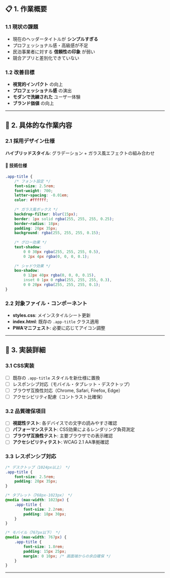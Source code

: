 
## 📋 1. 作業概要

### 1.1 現状の課題
- 現在のヘッダータイトルが **シンプルすぎる**
- プロフェッショナル感・高級感が不足
- 民泊事業者に対する **信頼性の印象** が弱い
- 競合アプリと差別化できていない

### 1.2 改善目標
- **視覚的インパクト** の向上
- **プロフェッショナル感** の演出
- **モダンで洗練された** ユーザー体験
- **ブランド価値** の向上

---

## 🎯 2. 具体的な作業内容

### 2.1 採用デザイン仕様
**ハイブリッドスタイル**: グラデーション + ガラス風エフェクトの組み合わせ

#### 📐 技術仕様
```css
.app-title {
    /* フォント設定 */
    font-size: 2.5rem;
    font-weight: 700;
    letter-spacing: -0.01em;
    color: #ffffff;
    
    /* ガラス風ボックス */
    backdrop-filter: blur(15px);
    border: 1px solid rgba(255, 255, 255, 0.25);
    border-radius: 18px;
    padding: 20px 35px;
    background: rgba(255, 255, 255, 0.15);
    
    /* グロー効果 */
    text-shadow: 
        0 0 30px rgba(255, 255, 255, 0.5),
        0 2px 4px rgba(0, 0, 0, 0.1);
    
    /* シャドウ効果 */
    box-shadow: 
        0 12px 40px rgba(0, 0, 0, 0.15),
        inset 0 1px 0 rgba(255, 255, 255, 0.3),
        0 0 20px rgba(255, 255, 255, 0.1);
}
```

### 2.2 対象ファイル・コンポーネント
- **styles.css**: メインスタイルシート更新
- **index.html**: 既存の `.app-title` クラス適用
- **PWAマニフェスト**: 必要に応じてアイコン調整

---

## 🔧 3. 実装詳細

### 3.1 CSS実装
- [ ] 既存の `.app-title` スタイルを新仕様に置換
- [ ] レスポンシブ対応（モバイル・タブレット・デスクトップ）
- [ ] ブラウザ互換性対応（Chrome, Safari, Firefox, Edge）
- [ ] アクセシビリティ配慮（コントラスト比確保）

### 3.2 品質確保項目
- [ ] **視認性テスト**: 各デバイスでの文字の読みやすさ確認
- [ ] **パフォーマンステスト**: CSS効果によるレンダリング負荷測定
- [ ] **ブラウザ互換性テスト**: 主要ブラウザでの表示確認
- [ ] **アクセシビリティテスト**: WCAG 2.1 AA準拠確認

### 3.3 レスポンシブ対応
```css
/* デスクトップ（1024px以上） */
.app-title {
    font-size: 2.5rem;
    padding: 20px 35px;
}

/* タブレット（768px-1023px） */
@media (max-width: 1023px) {
    .app-title {
        font-size: 2.2rem;
        padding: 18px 30px;
    }
}

/* モバイル（767px以下） */
@media (max-width: 767px) {
    .app-title {
        font-size: 1.8rem;
        padding: 15px 25px;
        margin: 0 10px; /* 画面端からの余白確保 */
    }
}
```

---
